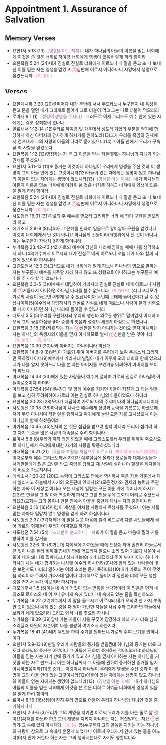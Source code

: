 #  Appointment 1. Assurance of Salvation

## Memory Verses
- 요한1서 5:13 (13)<FONT COLOR="#996699">〔영생을 아는 지혜〕</FONT> 내가 하나님의 아들의 이름을 믿는 너희에게 이것을 쓴 것은 너희로 하여금 너희에게 영생이 있음을 알게 하려 함이라
- 요한복음 5:24 (24)내가 진실로 진실로 너희에게 이르노니 내 말을 듣고 또 나 보내신 이를 믿는 자는 영생을 얻었고 <SMALL><FONT COLOR="#FF6095">②</FONT></SMALL>심판에 이르지 아니하나니 사망에서 생명으로 옮겼느니라 <SMALL><FONT COLOR="#FF6095">〔혹, 정죄 〕</FONT></SMALL>

## Verses
- 요한계시록 3:20 (20)볼찌어다 내가 문밖에 서서 두드리노니 누구든지 내 음성을 듣고 문을 열면 내가 그에게로 들어가 그로 더불어 먹고 그는 나로 더불어 먹으리라
- 로마서 8:1 (1)<FONT COLOR="#996699">〔성령이 생명을 주시다〕</FONT> 그러므로 이제 그리스도 예수 안에 있는 자에게는 결코 정죄함이 없나니
- 골로새서 1:12-14 (12)우리로 하여금 빛 가운데서 성도의 기업의 부분을 얻기에 합당하게 하신 아버지께 감사하게 하시기를 원하노라(13)그가 우리를 흑암의 권세에서 건져내사 그의 사랑의 아들의 나라로 옮기셨으니(14)그 아들 안에서 우리가 구속 곧 죄 사함을 얻었도다
- 요한복음 1:12 (12)영접하는 자 곧 그 이름을 믿는 자들에게는 하나님의 자녀가 되는 권세를 주셨으니
- 요한1서 5:11-13 (11)또 증거는 이것이니 하나님이 우리에게 영생을 주신 것과 이 생명이 그의 아들 안에 있는 그것이니라(12)아들이 있는 자에게는 생명이 있고 하나님의 아들이 없는 자에게는 생명이 없느니라(13)<FONT COLOR="#996699">〔영생을 아는 지혜〕</FONT> 내가 하나님의 아들의 이름을 믿는 너희에게 이것을 쓴 것은 너희로 하여금 너희에게 영생이 있음을 알게 하려 함이라
- 요한복음 5:24 (24)내가 진실로 진실로 너희에게 이르노니 내 말을 듣고 또 나 보내신 이를 믿는 자는 영생을 얻었고 <SMALL><FONT COLOR="#FF6095">②</FONT></SMALL>심판에 이르지 아니하나니 사망에서 생명으로 옮겼느니라 <SMALL><FONT COLOR="#FF6095">〔혹, 정죄 〕</FONT></SMALL>
- 사도행전 16:31 (31)가로되 주 예수를 믿으라 그리하면 너와 네 집이 구원을 얻으리라 하고
- 에베소서 2:8-9 (8)너희가 그 은혜를 인하여 믿음으로 말미암아 구원을 얻었나니 이것이 너희에게서 난 것이 아니요 하나님의 선물이라(9)행위에서 난 것이 아니니 이는 누구든지 자랑치 못하게 함이니라
- 누가복음 23:42-43 (42)가로되 예수여 당신의 나라에 임하실 때에 나를 생각하소서 하니(43)예수께서 이르시되 내가 진실로 네게 이르노니 오늘 네가 나와 함께 낙원에 있으리라 하시니라
- 고린도전서 12:3 (3)그러므로 내가 너희에게 알게 하노니 하나님의 영으로 말하는 자는 누구든지 예수를 저주할 자라 하지 않고 또 성령으로 아니하고는 누구든지 예수를 주시라 할 수 없느니라
- 요한복음 3:3-5 (3)예수께서 대답하여 가라사대 진실로 진실로 네게 이르노니 사람이 <SMALL><FONT COLOR="#FF6095">②</FONT></SMALL>거듭나지 아니하면 하나님 나라를 볼수 없느니라 <SMALL><FONT COLOR="#FF6095">〔혹 위에서〕</FONT></SMALL>(4)니고데모가 가로되 사람이 늙으면 어떻게 날 수 있삽나이까 두번째 모태에 들어갔다가 날 수 있삽나이까(5)예수께서 대답하시되 진실로 진실로 네게 이르노니 사람이 물과 성령으로 나지 아니하면 하나님 나라에 들어갈 수 없느니라
- 디도서 3:5 (5)우리를 구원하시되 우리의 행한바 의로운 행위로 말미암지 아니하고 오직 그의 긍휼하심을 좇아 중생의 씻음과 성령의 새롭게 하심으로 하셨나니
- 요한복음 3:18 (18)저를 믿는 자는 <SMALL><FONT COLOR="#FF6095">④</FONT></SMALL>심판을 받지 아니하는 것이요 믿지 아니하는 자는 하나님의 독생자의 이름을 믿지 아니하므로 벌써 <SMALL><FONT COLOR="#FF6095">④</FONT></SMALL>심판을 받은 것이니라 <SMALL><FONT COLOR="#FF6095">〔혹, 정죄 〕</FONT></SMALL> <SMALL><FONT COLOR="#FF6095">〔혹, 정죄 〕</FONT></SMALL>
- 요한복음 10:30 (30)나와 아버지는 하나이니라 하신대
- 요한복음 14:8-9 (8)빌립이 가로되 주여 아버지를 우리에게 보여 주옵소서 그리하면 족하겠나이다(9)예수께서 가라사대 빌립아 내가 이렇게 오래 너희와 함께 있으되 네가 나를 알지 못하느냐 나를 본 자는 아버지를 보았거늘 어찌하여 아버지를 보이라 하느냐
- 마태복음 14:33 (33)배에 있는 사람들이 예수께 절하며 가로되 진실로 하나님의 아들이로소이다 하더라
- 마태복음 27:54 (54)백부장과 및 함께 예수를 지키던 자들이 지진과 그 되는 일들을 보고 심히 두려워하여 가로되 이는 진실로 하나님의 아들이었도다 하더라
- 요한복음 20:28 (28)도마가 대답하여 가로되 나의 주시며 나의 하나님이시니이다
- 사도행전 10:38 (38)하나님이 나사렛 예수에게 성령과 능력을 기름붓듯 하셨으매 저가 두루 다니시며 착한 일을 행하시고 마귀에게 눌린 모든 자를 고치셨으니 이는 하나님이 함께 하셨음이라
- 마가복음 10:45 (45)인자의 온 것은 섬김을 받으려 함이 아니라 도리어 섬기려 하고 자기 목숨을 많은 사람의 대속물로 주려 함이니라
- 로마서 5:8 (8)우리가 아직 죄인 되었을 때에 그리스도께서 우리를 위하여 죽으심으로 하나님께서 우리에게 대한 자기의 사랑을 확증하셨느니라
- 마태복음 16:21 (21)<FONT COLOR="#996699">〔죽음과 부활을 처음으로 이르시다<SMALL><FONT COLOR="#FF6095">〔막 8:31-9:1; 눅 9:22-27〕</FONT></SMALL>〕</FONT> 이때로부터 예수 그리스도께서 자기가 예루살렘에 올라가 장로들과 대제사장들과 서기관들에게 많은 고난을 받고 죽임을 당하고 제 삼일에 살아나야 할것을 제자들에게 비로소 가르치시니
- 에베소서 1:20-23 (20)그 능력이 그리스도 안에서 역사하사 죽은 자들 가운데서 다시 살리시고 하늘에서 자기의 오른편에 앉히사(21)모든 정사와 권세와 능력과 주관하는 자와 이 세상뿐 아니라 오는 세상에 일컫는 모든 이름 위에 뛰어나게 하시고(22)또 만물을 그 발 아래 복종하게 하시고 그를 만물 위에 교회의 머리로 주셨느니라(23)교회는 그의 몸이니 만물 안에서 만물을 충만케 하시는 자의 충만이니라
- 요한복음 3:16 (16)하나님이 세상을 이처럼 사랑하사 독생자를 주셨으니 이는 저를 믿는 자마다 멸망치 않고 영생을 얻게 하려 하심이니라
- 사도행전 2:37 (37)저희가 이 말을 듣고 마음에 찔려 베드로와 다른 사도들에게 물어 가로되 형제들아 우리가 어찌할꼬 하거늘
- 사도행전 7:54 (54)<FONT COLOR="#996699">〔스데반이 순교하다〕</FONT> 저희가 이 말을 듣고 마음에 찔려 저를 향하여 이를 갈거늘
- 사도행전 22:6-10 (6)가는데 다메섹에 가까왔을 때에 오정쯤 되어 홀연히 하늘로서 큰 빛이 나를 둘러 비취매(7)내가 땅에 엎드러져 들으니 소리 있어 가로되 사울아 사울아 네가 왜 나를 핍박하느냐 하시거늘(8)내가 대답하되 주여 뉘시니이까 하니 가라사대 나는 네가 핍박하는 나사렛 예수라 하시더라(9)나와 함께 있는 사람들이 빛은 보면서도 나더러 말하시는 이의 소리는 듣지 못하더라(10)내가 가로되 주여 무엇을 하리이까 주께서 가라사대 일어나 다메섹으로 들어가라 정한바 너의 모든 행할 것을 거기서 누가 이르리라 하시거늘
- 디모데후서 1:5 (5)이는 네 속에 거짓이 없는 믿음을 생각함이라 이 믿음은 먼저 네 외조모 로이스와 네 어머니 유니게 속에 있더니 네 속에도 있는 줄을 확신하노라
- 누가복음 18:22 (22)예수께서 이 말을 들으시고 이르시되 네가 오히려 한 가지 부족한 것이 있으니 네게 있는 것을 다 팔아 가난한 자들을 나눠 주라 그리하면 하늘에서 보화가 네게 있으리라 그리고 와서 나를 좇으라 하시니
- 누가복음 18:39 (39)앞서 가는 자들이 저를 꾸짖어 잠잠하라 하되 저가 더욱 심히 소리질러 다윗의 자손이여 나를 불쌍히 여기소서 하는지라
- 누가복음 18:41 (41)네게 무엇을 하여 주기를 원하느냐 가로되 주여 보기를 원하나이다
- 요한1서 5:9-13 (9)만일 우리가 사람들의 증거를 받을찐대 하나님의 증거는 더욱 크도다 하나님의 증거는 이것이니 그 아들에 관하여 증거하신 것이니라(10)하나님의 아들을 믿는 자는 자기 안에 증거가 있고 하나님을 믿지 아니하는 자는 하나님을 거짓말 하는 자로 만드나니 이는 하나님께서 그 아들에 관하여 증거하신 증거를 믿지 아니하였음이라(11)또 증거는 이것이니 하나님이 우리에게 영생을 주신 것과 이 생명이 그의 아들 안에 있는 그것이니라(12)아들이 있는 자에게는 생명이 있고 하나님의 아들이 없는 자에게는 생명이 없느니라(13)<FONT COLOR="#996699">〔영생을 아는 지혜〕</FONT> 내가 하나님의 아들의 이름을 믿는 너희에게 이것을 쓴 것은 너희로 하여금 너희에게 영생이 있음을 알게 하려 함이라
- 로마서 8:16 (16)성령이 친히 우리 영으로 더불어 우리가 하나님의 자녀인 것을 증거하시나니
- 요한1서 2:3-6 (3)우리가 그의 계명을 지키면 이로써 우리가 저를 아는 줄로 알 것이요(4)저를 아노라 하고 그의 계명을 지키지 아니하는 자는 거짓말하는 자요 <SMALL><FONT COLOR="#FF6095">②</FONT></SMALL>진리가 그 속에 있지 아니하되 <SMALL><FONT COLOR="#FF6095">〔헬, 참〕</FONT></SMALL>(5)누구든지 그의 말씀을 지키는 자는 하나님의 사랑이 참으로 그 속에서 온전케 되었나니 이로써 우리가 저 안에 있는 줄을 아노라(6)저 안에 거한다 하는 자는 그의 행하시는대로 자기도 행할찌니라
